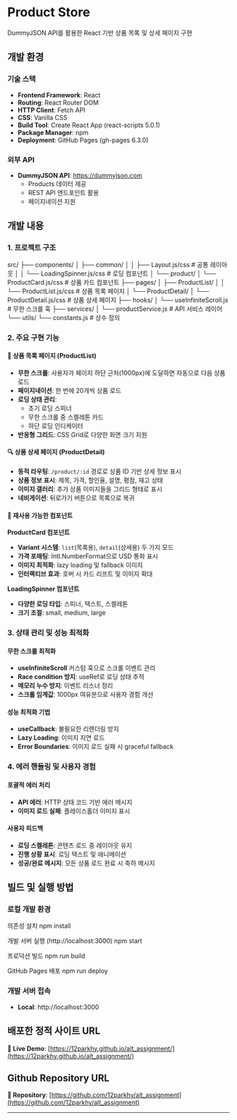 # Product Store

DummyJSON API를 활용한 React 기반 상품 목록 및 상세 페이지 구현

## 개발 환경

### 기술 스택

- **Frontend Framework**: React
- **Routing**: React Router DOM
- **HTTP Client**: Fetch API
- **CSS**: Vanilla CSS
- **Build Tool**: Create React App (react-scripts 5.0.1)
- **Package Manager**: npm
- **Deployment**: GitHub Pages (gh-pages 6.3.0)

### 외부 API

- **DummyJSON API**: https://dummyjson.com
  - Products 데이터 제공
  - REST API 엔드포인트 활용
  - 페이지네이션 지원

## 개발 내용

### 1. 프로젝트 구조

src/
├── components/
│ ├── common/
│ │ ├── Layout.js/css # 공통 레이아웃
│ │ └── LoadingSpinner.js/css # 로딩 컴포넌트
│ └── product/
│ └── ProductCard.js/css # 상품 카드 컴포넌트
├── pages/
│ ├── ProductList/
│ │ └── ProductList.js/css # 상품 목록 페이지
│ └── ProductDetail/
│ └── ProductDetail.js/css # 상품 상세 페이지
├── hooks/
│ └── useInfiniteScroll.js # 무한 스크롤 훅
├── services/
│ └── productService.js # API 서비스 레이어
└── utils/
└── constants.js # 상수 정의

### 2. 주요 구현 기능

#### 📱 상품 목록 페이지 (ProductList)

- **무한 스크롤**: 사용자가 페이지 하단 근처(1000px)에 도달하면 자동으로 다음 상품 로드
- **페이지네이션**: 한 번에 20개씩 상품 로드
- **로딩 상태 관리**:
  - 초기 로딩 스피너
  - 무한 스크롤 중 스켈레톤 카드
  - 하단 로딩 인디케이터
- **반응형 그리드**: CSS Grid로 다양한 화면 크기 지원

#### 🔍 상품 상세 페이지 (ProductDetail)

- **동적 라우팅**: `/product/:id` 경로로 상품 ID 기반 상세 정보 표시
- **상품 정보 표시**: 제목, 가격, 할인율, 설명, 평점, 재고 상태
- **이미지 갤러리**: 추가 상품 이미지들을 그리드 형태로 표시
- **네비게이션**: 뒤로가기 버튼으로 목록으로 복귀

#### 🧩 재사용 가능한 컴포넌트

**ProductCard 컴포넌트**

- **Variant 시스템**: `list`(목록용), `detail`(상세용) 두 가지 모드
- **가격 포매팅**: Intl.NumberFormat으로 USD 통화 표시
- **이미지 최적화**: lazy loading 및 fallback 이미지
- **인터랙티브 효과**: 호버 시 카드 리프트 및 이미지 확대

**LoadingSpinner 컴포넌트**

- **다양한 로딩 타입**: 스피너, 텍스트, 스켈레톤
- **크기 조절**: small, medium, large

### 3. 상태 관리 및 성능 최적화

#### 무한 스크롤 최적화

- **useInfiniteScroll** 커스텀 훅으로 스크롤 이벤트 관리
- **Race condition 방지**: useRef로 로딩 상태 추적
- **메모리 누수 방지**: 이벤트 리스너 정리
- **스크롤 임계값**: 1000px 여유분으로 사용자 경험 개선

#### 성능 최적화 기법

- **useCallback**: 불필요한 리렌더링 방지
- **Lazy Loading**: 이미지 지연 로드
- **Error Boundaries**: 이미지 로드 실패 시 graceful fallback

### 4. 에러 핸들링 및 사용자 경험

#### 포괄적 에러 처리

- **API 에러**: HTTP 상태 코드 기반 에러 메시지
- **이미지 로드 실패**: 플레이스홀더 이미지 표시

#### 사용자 피드백

- **로딩 스켈레톤**: 콘텐츠 로드 중 레이아웃 유지
- **진행 상황 표시**: 로딩 텍스트 및 애니메이션
- **성공/완료 메시지**: 모든 상품 로드 완료 시 축하 메시지

## 빌드 및 실행 방법

### 로컬 개발 환경

의존성 설치
npm install

개발 서버 실행 (http://localhost:3000)
npm start

프로덕션 빌드
npm run build

GitHub Pages 배포
npm run deploy

### 개발 서버 접속

- **Local**: http://localhost:3000

## 배포한 정적 사이트 URL

**🔗 Live Demo**: [https://12parkhy.github.io/alt_assignment/](https://12parkhy.github.io/alt_assignment/)

## Github Repository URL

**📁 Repository**: [https://github.com/12parkhy/alt_assignment](https://github.com/12parkhy/alt_assignment)

---
